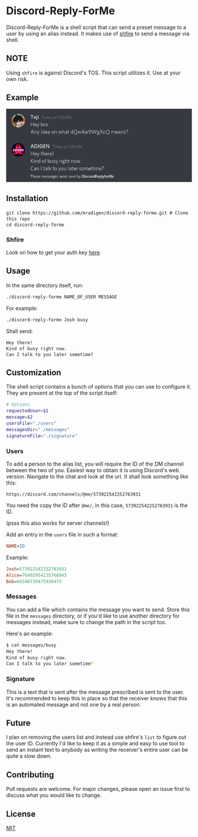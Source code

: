 # Discord-Reply-ForMe

Discord-Reply-ForMe is a shell script that can send a preset message to a user by using an alias instead. It makes use of [shfire](https://github.com/ThatGeekyWeeb/shfire) to send a message via shell.

## NOTE

Using `shfire` is against Discord's TOS. This script utilizes it. Use at your own risk.

## Example

![example](./example.png)

## Installation

```shell
git clone https://github.com/mradigen/discord-reply-forme.git # Clone this repo
cd discord-reply-forme
```

### Shfire

Look on how to get your auth key [here](https://github.com/ThatGeekyWeeb/shfire).

## Usage

In the same directory itself, run:

```sh
./discord-reply-forme NAME_OF_USER MESSAGE
```

For example:

```sh
./discord-reply-forme Josh busy
```

Shall send:

```
Hey there!
Kind of busy right now.
Can I talk to you later sometime?
```

## Customization

The shell script contains a bunch of options that you can use to configure it. They are present at the top of the script itself:

```sh
# Options
requestedUser=$1
message=$2
usersFile="./users"
messagesDir="./messages"
signatureFile="./signature"
```

### Users

To add a person to the alias list, you will require the ID of the DM channel between the two of you. Easiest way to obtain it is using Discord's web version. Navigate to the chat and look at the url. It shall look something like this:

```
https://discord.com/channels/@me/573922542252763931
```

You need the copy the ID after `@me/`, in this case, `573922542252763931` is the ID.

(psss this also works for server channels!)

Add an entry in the `users` file in such a format:

```ini
NAME=ID
```

Example:

```ini
Josh=573922542252763931
Alice=76492954235768945
Bob=69348739475938475
```

### Messages

You can add a file which contains the message you want to send. Store this file in the `messages` directory, or if you'd like to use another directory for messages instead, make sure to change the path in the script too.

Here's an example:

```sh
$ cat messages/busy
Hey there!
Kind of busy right now.
Can I talk to you later sometime?
```

### Signature

This is a text that is sent after the message prescribed is sent to the user. It's recommended to keep this in place so that the receiver knows that this is an automated message and not one by a real person.

## Future

I plan on removing the users list and instead use shfire's `list` to figure out the user ID. Currently I'd like to keep it as a simple and easy to use tool to send an instant text to anybody as writing the receiver's entire user can be quite a slow down.

## Contributing

Pull requests are welcome. For major changes, please open an issue first to discuss what you would like to change.

## License

[MIT](./LICENSE)